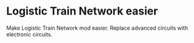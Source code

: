 # Logistic Train Network easier

Make Logistic Train Network mod easier. Replace advanced circuits with electronic circuits.
